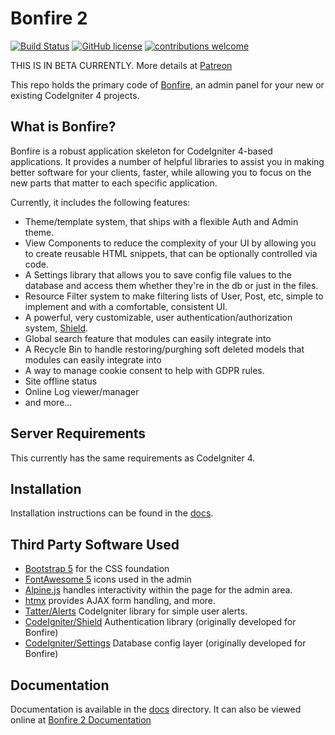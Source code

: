 # Bonfire 2

[![Build Status](https://github.com/lonnieezell/Bonfire2/workflows/PHPUnit/badge.svg)](https://github.com/lonnieezell/Bonfire2/actions?query=workflow%3A%22PHPUnit%22)
[![GitHub license](https://img.shields.io/github/license/lonnieezell/Bonfire2)](https://github.com/lonnieezell/Bonfire2/blob/develop/LICENSE)
[![contributions welcome](https://img.shields.io/badge/contributions-welcome-brightgreen.svg?style=flat)](https://github.com/lonnieezell/Bonfire2/pulls)

THIS IS IN BETA CURRENTLY. More details at [Patreon](https://www.patreon.com/lonnieezell)

This repo holds the primary code of [Bonfire](https://github.com/lonnieezell/Bonfire2), an admin panel for your new or existing CodeIgniter 4 projects.

## What is Bonfire?

Bonfire is a robust application skeleton for CodeIgniter 4-based applications. It provides a number of helpful
libraries to assist you in making better software for your clients, faster, while allowing you to focus on the
new parts that matter to each specific application.

Currently, it includes the following features:

- Theme/template system, that ships with a flexible Auth and Admin theme.
- View Components to reduce the complexity of your UI by allowing you to create reusable HTML snippets, that can be optionally controlled via code.
- A Settings library that allows you to save config file values to the database and access them whether they're in the db or just in the files.
- Resource Filter system to make filtering lists of User, Post, etc, simple to implement and with a comfortable, consistent UI.
- A powerful, very customizable, user authentication/authorization system, [Shield](https://github.com/codeigniter4/shield).
- Global search feature that modules can easily integrate into
- A Recycle Bin to handle restoring/purghing soft deleted models that modules can easily integrate into
- A way to manage cookie consent to help with GDPR rules.
- Site offline status
- Online Log viewer/manager
- and more...

## Server Requirements

This currently has the same requirements as CodeIgniter 4.

## Installation

Installation instructions can be found in the [docs](docs/index.md).

## Third Party Software Used

- [Bootstrap 5](https://getbootstrap.com/) for the CSS foundation
- [FontAwesome 5](https://fontawesome.com/) icons used in the admin
- [Alpine.js](https://alpinejs.dev/) handles interactivity within the page for the admin area.
- [htmx](https://htmx.org/) provides AJAX form handling, and more.
- [Tatter/Alerts](https://github.com/tattersoftware/codeigniter4-alerts) CodeIgniter library for simple user alerts.
- [CodeIgniter/Shield](https://github.com/codeigniter4/shield) Authentication library (originally developed for Bonfire)
- [CodeIgniter/Settings](https://github.com/codeigniter4/settings) Database config layer (originally developed for Bonfire)

## Documentation

Documentation is available in the [docs](docs/index.md) directory. It can also be viewed online at [Bonfire 2 Documentation](https://lonnieezell.github.io/Bonfire2/)
